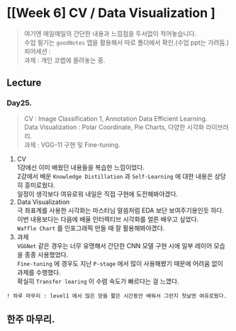 
# [[Week 6] CV / Data Visualization ]
> 여기엔 매일매일의 간단한 내용과 느낌점을 두서없이 적어놓습니다.  
> 수업 필기는 `goodNotes` 앱을 활용해서 따로 폴더에서 확인.(수업 ppt는 가려둠.)  
> 피어세션 :    
> 과제    : 개인 코랩에 올려놓는 중.  

## Lecture
### Day25.  
> CV : Image Classification 1, Annotation Data Efficient Learning.  
> Data Visualization : Polar Coordinate, Pie Charts, 다양한 시각화 라이브러리.  
> 과제 : VGG-11 구현 및 Fine-tuning.  
1. CV   
    1강에선 이미 배웠던 내용들을 복습한 느낌이었다.  
    2강에서 배운 `Knowledge Distillation` 과 `Self-Learning` 에 대한 내용은 상당히 흥미로웠다.  
    일정이 생각보다 여유로워 내일은 직접 구현에 도전해봐야겠다.  
2. Data Visualization  
    극 좌표계를 사용한 시각화는 마스터님 말씀처럼 EDA 보단 보여주기용인듯 하다.  
    이번 내용보다는 다음에 배울 인터렉티브 시각화를 얼른 배우고 싶었다.  
    `Waffle Chart` 를 인포그래픽 만들 때 잘 활용해봐야겠다.  
3. 과제  
    `VGGNet` 같은 경우는 너무 유명해서 간단한 CNN 모델 구현 시에 일부 레이어 모습을 종종 사용했었다.  
    `Fine-tuning` 에 경우도 지난 `P-stage` 에서 많이 사용해봤기 때문에 어려움 없이 과제를 수행했다.  
    확실히 `Transfer learing` 이 수렴 속도가 빠르다는 걸 느꼈다.    
```
! 하루 마무리 : level1 에서 많은 양을 짧은 시간동안 배워서 그런지 첫날엔 여유로웠다.  
```

## 한주 마무리.
